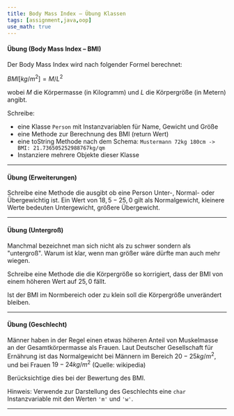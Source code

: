 ```yaml
---
title: Body Mass Index – Übung Klassen
tags: [assignment,java,oop]
use_math: true
---
```


#### Übung (Body Mass Index – BMI)

Der Body Mass Index wird nach folgender Formel berechnet:

$BMI [kg/m^2] = M/L^2$

wobei $M$ die Körpermasse (in Kilogramm) und $L$ die Körpergröße (in Metern) angibt.

Schreibe:

- eine Klasse `Person` mit Instanzvariablen für Name, Gewicht und Größe
- eine Methode zur Berechnung des BMI (return Wert)
- eine toString Methode nach dem Schema:
  `Mustermann 72kg 180cm -> BMI: 21.736505252988767kg/qm`
- Instanziere mehrere Objekte dieser Klasse



---

#### Übung (Erweiterungen)

Schreibe eine Methode die ausgibt ob eine Person Unter-, Normal- oder Übergewichtig ist. Ein Wert von $18,5-25,0$ gilt als Normalgewicht, kleinere Werte bedeuten Untergewicht, größere Übergewicht.



---

#### Übung (Untergroß)

Manchmal bezeichnet man sich nicht als zu schwer sondern als "untergroß". Warum ist klar, wenn man größer wäre dürfte man auch mehr wiegen.

Schreibe eine Methode die die Körpergröße so korrigiert, dass der BMI von einem höheren Wert auf $25,0$ fällt.

Ist der BMI im Normbereich oder zu klein soll die Körpergröße unverändert bleiben.



---

#### Übung (Geschlecht)

Männer haben in der Regel einen etwas höheren Anteil von Muskelmasse an der Gesamtkörpermasse als Frauen. Laut Deutscher Gesellschaft für Ernährung ist das Normalgewicht bei Männern im Bereich $20-25 kg/m^2$, und bei Frauen $19-24 kg/m^2$ (Quelle: wikipedia)

Berücksichtige dies bei der Bewertung des BMI.

Hinweis: Verwende zur Darstellung des Geschlechts eine `char` Instanzvariable mit den Werten `'m'` und `'w'`.



---

